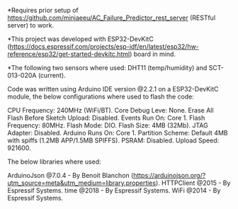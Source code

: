 *Requires prior setup of https://github.com/minjaeeu/AC_Failure_Predictor_rest_server (RESTful server) to work.

*This project was developed with ESP32-DevKitC (https://docs.espressif.com/projects/esp-idf/en/latest/esp32/hw-reference/esp32/get-started-devkitc.html) board in mind.

*The following two sensors where used: DHT11 (temp/humidity) and SCT-013-020A (current).

Code was written using Arduino IDE version @2.2.1 on a ESP32-DevKitC module, the below configurations where used to flash the code:

CPU Frequency: 240MHz (WiFi/BT).
Core Debug Leve: None.
Erase All Flash Before Sketch Upload: Disabled.
Events Run On: Core 1.
Flash Frequency: 80MHz.
Flash Mode: DIO.
Flash Size: 4MB (32Mb).
JTAG Adapter: Disabled.
Arduino Runs On: Core 1.
Partition Scheme: Default 4MB with spiffs (1.2MB APP/1.5MB SPIFFS).
PSRAM: Disabled.
Upload Speed: 921600.


The below libraries where used:

ArduinoJson @7.0.4 - By Benoit Blanchon (https://arduinojson.org/?utm_source=meta&utm_medium=library.properties).
HTTPClient @2015 - By Espressif Systems.
time @2018 - By Espressif Systems.
WiFi @2014 - By Espressif Systems.






